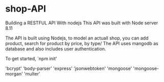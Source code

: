 # shop-API
Building a RESTFUL API With nodejs
This API was built with Node server 8.11
 
 The API is built using Nodejs, to model an  actuall shop, you can add product, search for product by price, by type/
 The API uses mangodb as database and also includes user authentication.
 
To get started, 
`npm init'


 'bcrypt'
 'body-parser'
 'express'
 'jsonwebtoken'
 'mongoose'
 'mongoose-morgan'
 'multer'
    
